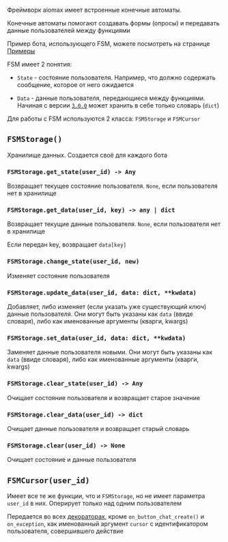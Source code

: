 Фреймворк aiomax имеет встроенные конечные автоматы.

Конечные автоматы помогают создавать формы (опросы) и передавать данные пользователей между функциями

Пример бота, использующего FSM, можете посмотреть на странице [Примеры](Примеры)

FSM имеет 2 понятия:

- `State` - состояние пользователя. Например, что должно содержать сообщение, которое от него ожидается

- `Data` - данные пользователя, передающиеся между функциями. Начиная с версии [`3.0.0`](<Переход с версии 2.x на 3.x>) может хранить в себе только словарь (`dict`)

Для работы с FSM используются 2 класса: `FSMStorage` и `FSMCursor`

## `FSMStorage()`

Хранилище данных. Создается своё для каждого бота

### `FSMStorage.get_state(user_id) -> Any`

Возвращает текущее состояние пользователя. `None`, если пользователя нет в хранилище

### `FSMStorage.get_data(user_id, key) -> any | dict`

Возвращает текущие данные пользователя. `None`, если пользователя нет в хранилище

Если передан key, возвращает `data[key]`

### `FSMStorage.change_state(user_id, new)`

Изменяет состояние пользователя

### `FSMStorage.update_data(user_id, data: dict, **kwdata)`

Добавляет, либо изменяет (если указать уже существующий ключ) данные пользователя. Они могут быть указаны как `data` (ввиде словаря), либо как именованные аргументы (кварги, kwargs)

### `FSMStorage.set_data(user_id, data: dict, **kwdata)`

Заменяет данные пользователя новыми. Они могут быть указаны как `data` (ввиде словаря), либо как именованные аргументы (кварги, kwargs)

### `FSMStorage.clear_state(user_id) -> Any`

Очищает состояние пользователя и возвращает старое значение

### `FSMStorage.clear_data(user_id) -> dict`

Очищает данные пользователя и возвращает старый словарь

### `FSMStorage.clear(user_id) -> None`

Очищает состояние и данные пользователя

## `FSMCursor(user_id)`

Имеет все те же функции, что и `FSMStorage`, но не имеет параметра `user_id` в них. Оперирует только над одним пользователем

Передается во всех [декораторах](Декораторы), кроме `on_button_chat_create()` и `on_exception`, как именованный аргумент `cursor` с идентификатором пользователя, совершившего действие
